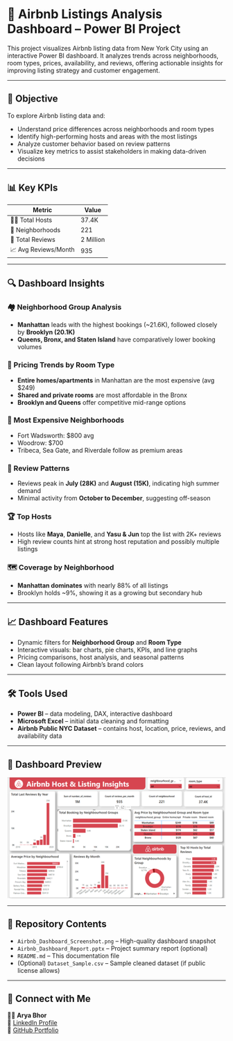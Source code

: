 # 🏡 Airbnb Listings Analysis Dashboard – Power BI Project

This project visualizes Airbnb listing data from New York City using an interactive Power BI dashboard. It analyzes trends across neighborhoods, room types, prices, availability, and reviews, offering actionable insights for improving listing strategy and customer engagement.

---

## 🎯 Objective
To explore Airbnb listing data and:
- Understand price differences across neighborhoods and room types
- Identify high-performing hosts and areas with the most listings
- Analyze customer behavior based on review patterns
- Visualize key metrics to assist stakeholders in making data-driven decisions

---

## 📊 Key KPIs
| Metric                  | Value     |
|-------------------------|-----------|
| 🧑‍💼 Total Hosts          | 37.4K     |
| 📍 Neighborhoods         | 221       |
| 💬 Total Reviews         | 2 Million |
| 📈 Avg Reviews/Month     | 935       |

---

## 🔍 Dashboard Insights

### 🏘️ Neighborhood Group Analysis
- **Manhattan** leads with the highest bookings (~21.6K), followed closely by **Brooklyn (20.1K)**
- **Queens, Bronx, and Staten Island** have comparatively lower booking volumes

### 💸 Pricing Trends by Room Type
- **Entire homes/apartments** in Manhattan are the most expensive (avg $249)
- **Shared and private rooms** are most affordable in the Bronx
- **Brooklyn and Queens** offer competitive mid-range options

### 📍 Most Expensive Neighborhoods
- Fort Wadsworth: $800 avg  
- Woodrow: $700  
- Tribeca, Sea Gate, and Riverdale follow as premium areas

### 📅 Review Patterns
- Reviews peak in **July (28K)** and **August (15K)**, indicating high summer demand
- Minimal activity from **October to December**, suggesting off-season

### 🏆 Top Hosts
- Hosts like **Maya**, **Danielle**, and **Yasu & Jun** top the list with 2K+ reviews
- High review counts hint at strong host reputation and possibly multiple listings

### 🗺️ Coverage by Neighborhood
- **Manhattan dominates** with nearly 88% of all listings
- Brooklyn holds ~9%, showing it as a growing but secondary hub

---

## 📈 Dashboard Features
- Dynamic filters for **Neighborhood Group** and **Room Type**
- Interactive visuals: bar charts, pie charts, KPIs, and line graphs
- Pricing comparisons, host analysis, and seasonal patterns
- Clean layout following Airbnb’s brand colors

---

## 🛠️ Tools Used
- **Power BI** – data modeling, DAX, interactive dashboard
- **Microsoft Excel** – initial data cleaning and formatting
- **Airbnb Public NYC Dataset** – contains host, location, price, reviews, and availability data

---

## 📸 Dashboard Preview

![Airbnb Dashboard Screenshot](airbnb_dashboard.png)

---

## 📂 Repository Contents
- `Airbnb_Dashboard_Screenshot.png` – High-quality dashboard snapshot  
- `Airbnb_Dashboard_Report.pptx` – Project summary report (optional)  
- `README.md` – This documentation file  
- (Optional) `Dataset_Sample.csv` – Sample cleaned dataset (if public license allows)

---

## 🤝 Connect with Me
👨‍💻 **Arya Bhor**  
🔗 [LinkedIn Profile](www.linkedin.com/in/aryabhor1001)  
💼 [GitHub Portfolio](https://github.com/arya10012)




